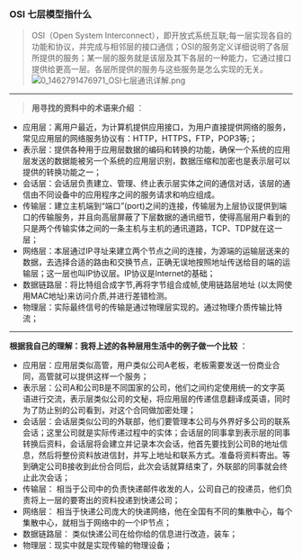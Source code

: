 ### OSI 七层模型指什么
> ​OSI（Open System Interconnect），即开放式系统互联;每一层实现各自的功能和协议，并完成与相邻层的接口通信；OSI的服务定义详细说明了各层所提供的服务；某一层的服务就是该层及其下各层的一种能力，它通过接口提供给更高一层。各层所提供的服务与这些服务是怎么实现的无关。
> ![0_1462791476971_OSI七层通讯详解.png](http://7xpvnv.com2.z0.glb.qiniucdn.com/6e25268e-e902-47fa-a824-d3436300529b.png) 
 ------
> **用寻找的资料中的术语来介绍** ：

  + 应用层：离用户最近，为计算机提供应用接口，为用户直接提供网络的服务，常见应用层的网络服务协议有：HTTP，HTTPS，FTP，POP3等;；
  + 表示层：提供各种用于应用层数据的编码和转换的功能，确保一个系统的应用层发送的数据能被另一个系统的应用层识别，数据压缩和加密也是表示层可以提供的转换功能之一；
  + 会话层：会话层负责建立、管理、终止表示层实体之间的通信对话，该层的通信由不同设备中的应用程序之间的服务请求和响应组成。
  + 传输层：建立主机端到“端口”(port)之间的连接，传输层为上层协议提供到端口的传输服务，并且向高层屏蔽了下层数据的通讯细节，使得高层用户看到的只是两个传输实体之间的一条主机与主机的通讯道路，TCP、TDP就在这一层；
  + 网络层：本层通过IP寻址来建立两个节点之间的连接，为源端的运输层送来的数据，去选择合适的路由和交换节点，正确无误地按照地址传送给目的端的运输层；这一层也叫IP协议层。IP协议是Internet的基础；
  + 数据链路层：将比特组合成字节,再将字节组合成帧,使用链路层地址 (以太网使用MAC地址)来访问介质,并进行差错检测。
  + 物理层：实际最终信号的传输是通过物理层实现的。通过物理介质传输比特流；
   ------
  **根据我自己的理解：我将上述的各种层用生活中的例子做一个比较** ：

  + 应用层：应用层类似高管，用户类似公司A老板，老板需要发送一份商业合同，高管就可以提供这样一个服务；
  + 表示层：公司A和公司B是不同国家的公司，他们之间约定使用统一的文字英语进行交流，表示层类似公司的文秘，将应用层的传递信息翻译成英语，同时为了防止别的公司看到，对这个合同做加密处理；
  + 会话层：会话层类似公司的外联部，他们要管理本公司与外界好多公司的联系会话；这里公司就是实际传递过程中的实体；会话层的同事拿到表示层的同事转换后资料，会话层将会建立并记录本次会话，他首先要找到公司B的地址信息，然后将整份资料放进信封，并写上地址和联系方式。准备将资料寄出。等到确定公司B接收到此份合同后，此次会话就算结束了，外联部的同事就会终止此次会话；
  + 传输层： 相当于公司中的负责快递邮件收发的人，公司自己的投递员，他们负责将上一层的要寄出的资料投递到快递公司；
  + 网络层： 相当于快递公司庞大的快递网络，他在全国有不同的集散中心，每个集散中心，就相当于网络中的一个IP节点；
  + 数据链路层： 类似快递公司在给你给的信息进行改造，装车；
  + 物理层：现实中就是实现传输的物理设备；